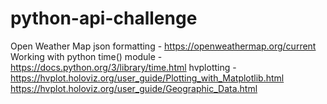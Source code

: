 # python-api-challenge

Open Weather Map json formatting - https://openweathermap.org/current
Working with python time() module - https://docs.python.org/3/library/time.html
hvplotting - https://hvplot.holoviz.org/user_guide/Plotting_with_Matplotlib.html
https://hvplot.holoviz.org/user_guide/Geographic_Data.html